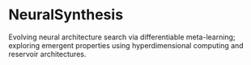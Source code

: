 # NeuralSynthesis
Evolving neural architecture search via differentiable meta-learning; exploring emergent properties using hyperdimensional computing and reservoir architectures.
